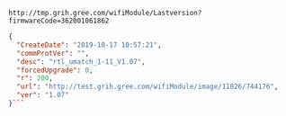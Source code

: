 `http://tmp.grih.gree.com/wifiModule/Lastversion?firmwareCode=362001061862`

```json
{
  "CreateDate": "2019-10-17 10:57:21",
  "commProtVer": "",
  "desc": "rtl_umatch_1-11_V1.07",
  "forcedUpgrade": 0,
  "r": 200,
  "url": "http://test.grih.gree.com/wifiModule/image/11826/744176",
  "ver": "1.07"
}```